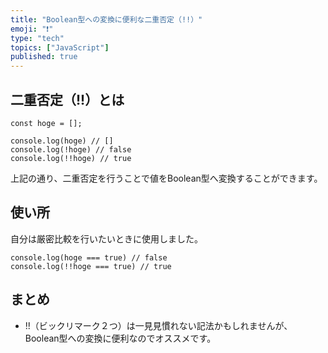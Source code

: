 ```yaml
---
title: "Boolean型への変換に便利な二重否定（!!）"
emoji: "❗️"
type: "tech"
topics: ["JavaScript"]
published: true
---
```

## 二重否定（!!）とは

```
const hoge = [];

console.log(hoge) // []
console.log(!hoge) // false
console.log(!!hoge) // true
```

上記の通り、二重否定を行うことで値をBoolean型へ変換することができます。

## 使い所

自分は厳密比較を行いたいときに使用しました。

```
console.log(hoge === true) // false
console.log(!!hoge === true) // true
```

## まとめ

- !!（ビックリマーク２つ）は一見見慣れない記法かもしれませんが、Boolean型への変換に便利なのでオススメです。